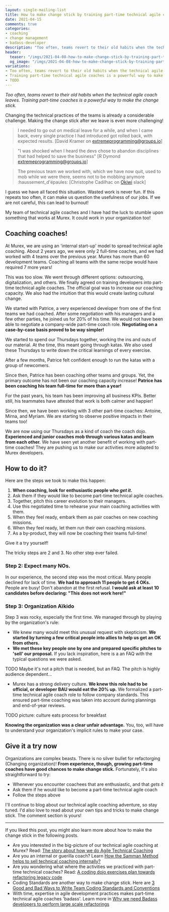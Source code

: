 ```yaml
---
layout: single-mailing-list
title: How to make change stick by training part-time technical agile coaches
date: 2021-04-15
comments: true
categories:
- coaching
- change management
- badass-developer
description: "Too often, teams revert to their old habits when the technical agile coach leaves. Training part-time coaches is a powerful way to make the change stick. This is the story of how we trained 4 part-time coaches at Murex. As a bonus, you'll find a typical pitch to sell this new role to managers."
header:
  teaser: "/imgs/2021-04-08-how-to-make-change-stick-by-training-part-time-technical-agile-coaches/TODO-teaser.jpg"
  og_image: "/imgs/2021-04-08-how-to-make-change-stick-by-training-part-time-technical-agile-coaches/TODO-og.jpg"
variations:
- Too often, teams revert to their old habits when the technical agile coach leaves.
- Training part-time technical agile coaches is a powerful way to make the change stick.
- TODO
---
```

_Too often, teams revert to their old habits when the technical agile coach leaves. Training part-time coaches is a powerful way to make the change stick._

Changing the technical practices of the teams is already a considerable challenge. Making the change stick after we leave is even more challenging!

> I needed to go out on medical leave for a while, and when I came back, every single practice I had introduced got rolled back, with expected results. [David Kramer on [extremeprogramming@groups.io](https://groups.io/g/extremeprogramming/topic/what_has_changed_for_you_over/39418691?p=Created,,,200,1,0,0)]

> "I was shocked when I heard the devs chose to abandon disciplines that had helped to save the business" [R Dymond [extremeprogramming@groups.io](https://groups.io/g/extremeprogramming/topic/what_has_changed_for_you_over/39418691?p=Created,,,200,1,0,0)]

> The previous team we worked with, which we have now quit, used to mob while we were there, seems not to be mobbing anymore :haussement_d'épaules: [Christophe Cadilhac on [Okiwi](https://okiwi.org/) slack]

I guess we have all faced this situation. Wasted work is never fun. If this repeats too often, it can make us question the usefulness of our jobs. If we are not careful, this can lead to burnout!

My team of technical agile coaches and I have had the luck to stumble upon something that works at Murex. It could work in your organization too! 

## Coaching coaches!

At Murex, we are using an 'internal start-up' model to spread technical agile coaching. About 2 years ago, we were only 2 full-time coaches, and we had worked with 4 teams over the previous year. Murex has more than 60 development teams. Coaching all teams with the same recipe would have required 7 more years!

This was too slow. We went through different options: outsourcing, digitalization, and others. We finally agreed on training developers into part-time technical agile coaches. The official goal was to increase our coaching capacity. We also had the intuition that this would create lasting cultural change.

We started with Patrice, a very experienced developer from one of the first teams we had coached. After some negotiation with his managers and a few other parties, he joined us for 20% of his time. We would not have been able to negotiate a company-wide part-time coach role. **Negotiating on a case-by-case basis proved to be way simpler!**

We started to spend our Thursdays together, working the ins and outs of our material. At the time, this meant going through katas. We also used these Thursdays to write down the critical learnings of every exercise.

After a few months, Patrice felt confident enough to run the katas with a group of newcomers.

Since then, Patrice has been coaching other teams and groups. Yet, the primary outcome has not been our coaching capacity increase! **Patrice has been coaching his team full-time for more than a year!**

For the past years, his team has been improving all business KPIs. Better still, his teammates have attested that work is both calmer and happier!

Since then, we have been working with 3 other part-time coaches: Antoine, Mirna, and Myriam. We are starting to observe positive impacts in their teams too!

We are now using our Thursdays as a kind of coach the coach dojo. **Experienced and junior coaches mob through various katas and learn from each other.** We have seen yet another benefit of working with part-time coaches! They are pushing us to make our activities more adapted to Murex developers.

## How to do it?

Here are the steps we took to make this happen:

1.  **When coaching, look for enthusiastic people who** _**get it**_**.**
2.  Ask them if they would like to become part-time technical agile coaches.
3.  Together, pitch this career evolution to their managers.
4.  Use this negotiated time to rehearse your main coaching activities with them.
5.  When they feel ready, embark them as pair coaches on new coaching missions.
6.  When they feel ready, let them run their own coaching missions.
7.  As a by-product, they will now be coaching their teams full-time!

Give it a try yourself!

The tricky steps are 2 and 3. No other step ever failed.

### Step 2: Expect many NOs.

In our experience, the second step was the most critical. Many people declined for lack of time. **We had to approach 11 people to get 4 OKs.** People are busy! Don't abandon at the first refusal. **I would ask at least 10 candidates before declaring: "This does not work here!"**

### Step 3: Organization Aïkido

Step 3 was rocky, especially the first time. We managed through by playing by the organization's rule:

*   We knew many would meet this unusual request with skepticism. **We started by turning a few critical people into allies to help us get an OK from others.**
*   **We met these key people one by one and prepared specific pitches to 'sell' our proposal.** If you lack inspiration, here is a an FAQ with the typical questions we were asked.

TODO Maybe it's not a pitch that is needed, but an FAQ. The pitch is highly audience dependent...

*   Murex has a strong delivery culture. **We knew this role had to be official, or developer BAU would eat the 20% up.** We formalized a part-time technical agile coach role to follow company standards. This ensured part-time coaching was taken into account during plannings and end-of-year reviews.

TODO picture: culture eats process for breakfast

**Knowing the organization was a clear unfair advantage.** You, too, will have to understand your organization's implicit rules to make your case.

## Give it a try now

Organizations are complex beasts. There is no silver bullet for refactorging (Changing organization)! **From experience, though, growing part-time coaches have good chances to make change stick.** Fortunately, it's also straightforward to try:

*   Whenever you encounter coachees that are enthusiastic, and that _gets it_
*   Ask them if he would like to become a part-time technical agile coach
*   Follow the steps above

I'll continue to blog about our technical agile coaching adventure, so stay tuned. I'd also love to read about your own tips and tricks to make change stick. The comment section is yours!

----

If you liked this post, you might also learn more about how to make the change stick in the following posts.

*   Are you interested in the big-picture of our technical agile coaching at Murex? Read: [The story about how we do Agile Technical Coaching](https://philippe.bourgau.net/the-story-about-how-we-do-agile-technical-coaching/) 
*   Are you an internal or guerilla coach? Learn [How the Samman Method helps to sell technical coaching internally?](https://philippe.bourgau.net/how-the-samman-method-helps-to-sell-technical-coaching-internally/) 
*   Are you wondering what where the activities we practiced with part-time technical coaches? Read: [A coding dojo exercises plan towards refactoring legacy code](https://philippe.bourgau.net/a-coding-dojo-exercises-plan-towards-refactoring-legacy-code/)
*   Coding Standards are another way to make change stick. Here are [3 Good and Bad Ways to Write Team Coding Standards and Conventions](https://philippe.bourgau.net/3-good-and-bad-ways-to-write-team-coding-standards-and-conventions/)
*   With time, expertise in agile development practices makes part-time technical agile coaches 'badass'. Learn more in [Why we need Badass developers to perform large scale refactorings](https://philippe.bourgau.net/why-we-need-badass-developers-to-perform-large-scale-refactorings/)